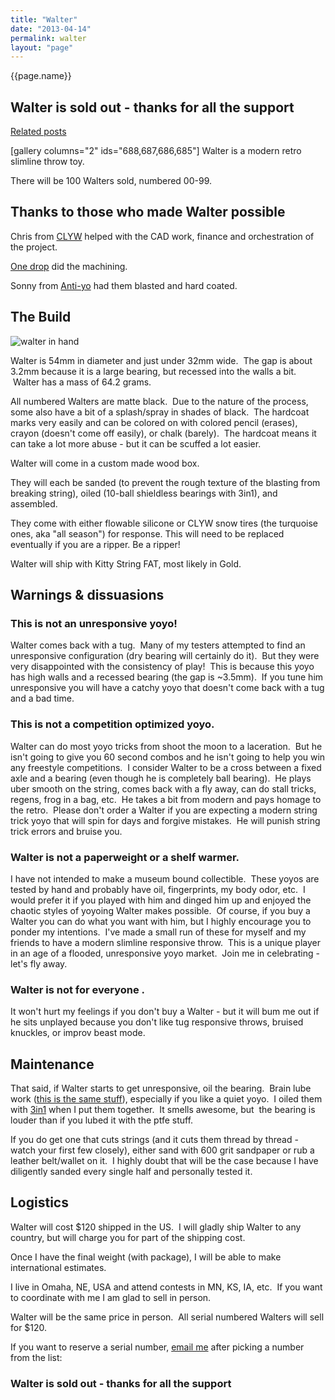 ```yaml
---
title: "Walter"
date: "2013-04-14"
permalink: walter
layout: "page"
---
```

{{page.name}}
## Walter is sold out - thanks for all the support

[Related posts](http://spencerberry.com/tag/walter)

\[gallery columns="2" ids="688,687,686,685"\] Walter is a modern retro slimline throw toy.

There will be 100 Walters sold, numbered 00-99.

## Thanks to those who made Walter possible

Chris from [CLYW](http://cariboublog.com) helped with the CAD work, finance and orchestration of the project.

[One drop](http://www.onedropyoyos.com/) did the machining.

Sonny from [Anti-yo](http://anti-yo.com) had them blasted and hard coated.

## The Build

![walter in hand]({{site.url}}/assets/img/photo-1.jpg)

Walter is 54mm in diameter and just under 32mm wide.  The gap is about 3.2mm because it is a large bearing, but recessed into the walls a bit.  Walter has a mass of 64.2 grams.

All numbered Walters are matte black.  Due to the nature of the process, some also have a bit of a splash/spray in shades of black.  The hardcoat marks very easily and can be colored on with colored pencil (erases), crayon (doesn't come off easily), or chalk (barely).  The hardcoat means it can take a lot more abuse - but it can be scuffed a lot easier.

Walter will come in a custom made wood box.

They will each be sanded (to prevent the rough texture of the blasting from breaking string), oiled (10-ball shieldless bearings with 3in1), and assembled.

They come with either flowable silicone or CLYW snow tires (the turquoise ones, aka "all season") for response. This will need to be replaced eventually if you are a ripper. Be a ripper!

Walter will ship with Kitty String FAT, most likely in Gold.

## Warnings & dissuasions

### This is not an unresponsive yoyo!

Walter comes back with a tug.  Many of my testers attempted to find an unresponsive configuration (dry bearing will certainly do it).  But they were very disappointed with the consistency of play!  This is because this yoyo has high walls and a recessed bearing (the gap is ~3.5mm).  If you tune him unresponsive you will have a catchy yoyo that doesn't come back with a tug and a bad time.

### This is not a competition optimized yoyo.

Walter can do most yoyo tricks from shoot the moon to a laceration.  But he isn't going to give you 60 second combos and he isn't going to help you win any freestyle competitions.  I consider Walter to be a cross between a fixed axle and a bearing (even though he is completely ball bearing).  He plays uber smooth on the string, comes back with a fly away, can do stall tricks, regens, frog in a bag, etc.  He takes a bit from modern and pays homage to the retro.  Please don't order a Walter if you are expecting a modern string trick yoyo that will spin for days and forgive mistakes.  He will punish string trick errors and bruise you.

### Walter is not a paperweight or a shelf warmer.

I have not intended to make a museum bound collectible.  These yoyos are tested by hand and probably have oil, fingerprints, my body odor, etc.  I would prefer it if you played with him and dinged him up and enjoyed the chaotic styles of yoyoing Walter makes possible.  Of course, if you buy a Walter you can do what you want with him, but I highly encourage you to ponder my intentions.  I've made a small run of these for myself and my friends to have a modern slimline responsive throw.  This is a unique player in an age of a flooded, unresponsive yoyo market.  Join me in celebrating - let's fly away.

### Walter is not for everyone .

It won't hurt my feelings if you don't buy a Walter - but it will bum me out if he sits unplayed because you don't like tug responsive throws, bruised knuckles, or improv beast mode.

## Maintenance

That said, if Walter starts to get unresponsive, oil the bearing.  Brain lube work ([this is the same stuff](http://www.amazon.com/Super-Lube-Syncolon-PTFE-viscosity/dp/B000BXOGHY/ref=sr_1_4?ie=UTF8&qid=1366490835&sr=8-4&keywords=superlube)), especially if you like a quiet yoyo.  I oiled them with [3in1](http://www.amazon.com/3-IN-ONE-10135-Multi-Purpose-Oil-oz/dp/B0083V8LPO/ref=sr_1_1?s=automotive&ie=UTF8&qid=1366490879&sr=1-1&keywords=3+in1+oil) when I put them together.  It smells awesome, but  the bearing is louder than if you lubed it with the ptfe stuff.

If you do get one that cuts strings (and it cuts them thread by thread - watch your first few closely), either sand with 600 grit sandpaper or rub a leather belt/wallet on it.  I highly doubt that will be the case because I have diligently sanded every single half and personally tested it.

## Logistics

Walter will cost $120 shipped in the US.  I will gladly ship Walter to any country, but will charge you for part of the shipping cost.

Once I have the final weight (with package), I will be able to make international estimates.

I live in Omaha, NE, USA and attend contests in MN, KS, IA, etc.  If you want to coordinate with me I am glad to sell in person.

Walter will be the same price in person.  All serial numbered Walters will sell for $120.

If you want to reserve a serial number, [email me](mailto:spencerwberry@gmail.com) after picking a number from the list:

### Walter is sold out - thanks for all the support
